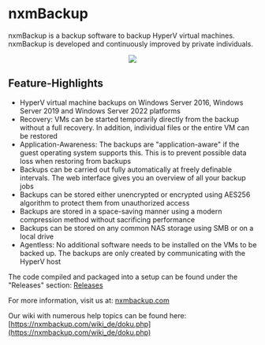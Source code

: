 # nxmBackup
nxmBackup is a backup software to backup HyperV virtual machines.
nxmBackup is developed and continuously improved by private individuals.
<p align="center">
  <img src="https://nxmbackup.com/logo.png">
</p>

## Feature-Highlights
- HyperV virtual machine backups on Windows Server 2016, Windows Server 2019 and Windows Server 2022 platforms
- Recovery: VMs can be started temporarily directly from the backup without a full recovery. In addition, individual files or the entire VM can be restored
- Application-Awareness: The backups are "application-aware" if the guest operating system supports this. This is to prevent possible data loss when restoring from backups
- Backups can be carried out fully automatically at freely definable intervals. The web interface gives you an overview of all your backup jobs
- Backups can be stored either unencrypted or encrypted using AES256 algorithm to protect them from unauthorized access
- Backups are stored in a space-saving manner using a modern compression method without sacrificing performance
- Backups can be stored on any common NAS storage using SMB or on a local drive
- Agentless: No additional software needs to be installed on the VMs to be backed up. The backups are only created by communicating with the HyperV host

The code compiled and packaged into a setup can be found under the "Releases" section: [Releases](https://github.com/nexrom88/nxmBackup/releases)

For more information, visit us at: [nxmbackup.com](https://nxmbackup.com)

Our wiki with numerous help topics can be found here: [https://nxmbackup.com/wiki_de/doku.php](https://nxmbackup.com/wiki_de/doku.php)
